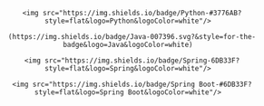<div align="center"> 

      <img src="https://img.shields.io/badge/Python-#3776AB?style=flat&logo=Python&logoColor=white"/>
   
      (https://img.shields.io/badge/Java-007396.svg?&style=for-the-badge&logo=Java&logoColor=white)
   
      <img src="https://img.shields.io/badge/Spring-6DB33F?style=flat&logo=Spring&logoColor=white"/>
   
      <img src="https://img.shields.io/badge/Spring Boot-#6DB33F?style=flat&logo=Spring Boot&logoColor=white"/>
   
   
</div>
